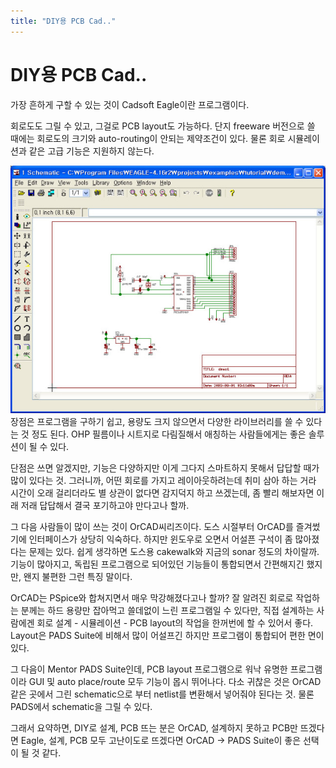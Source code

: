 ```yaml
---
title: "DIY용 PCB Cad.."
---
```

# DIY용 PCB Cad..

가장 흔하게 구할 수 있는 것이 Cadsoft Eagle이란 프로그램이다.

회로도도 그릴 수 있고, 그걸로 PCB layout도 가능하다. 단지 freeware 버전으로 쓸 때에는 회로도의 크기와 auto-routing이 안되는 제약조건이 있다. 물론 회로 시뮬레이션과 같은 고급 기능은 지원하지 않는다.


![image](/assets/images/3abad9b45ced473dee1139dd6766a144.jpg)
장점은 프로그램을 구하기 쉽고, 용량도 크지 않으면서 다양한 라이브러리를 쓸 수 있다는 것 정도 된다. OHP 필름이나 시트지로 다림질해서 애칭하는 사람들에게는 좋은 솔루션이 될 수 있다.

단점은 쓰면 알겠지만, 기능은 다양하지만 이게 그다지 스마트하지 못해서 답답할 때가 많이 있다는 것. 그러니까, 어떤 회로를 가지고 레이아웃하려는데 취미 삼아 하는 거라 시간이 오래 걸리더라도 별 상관이 없다면 감지덕지 하고 쓰겠는데, 좀 빨리 해보자면 이래 저래 답답해서 결국 포기하고야 만다고나 할까.

그 다음 사람들이 많이 쓰는 것이 OrCAD씨리즈이다. 도스 시절부터 OrCAD를 즐겨썼기에 인터페이스가 상당히 익숙하다. 하지만 윈도우로 오면서 어설픈 구석이 좀 많아졌다는 문제는 있다. 쉽게 생각하면 도스용 cakewalk와 지금의 sonar 정도의 차이랄까. 기능이 많아지고, 독립된 프로그램으로 되어있던 기능들이 통합되면서 간편해지긴 했지만, 왠지 불편한 그런 특징 말이다. 

OrCAD는 PSpice와 합쳐지면서 매우 막강해졌다고나 할까? 잘 알려진 회로로 작업하는 분께는 하드 용량만 잡아먹고 쓸데없이 느린 프로그램일 수 있다만, 직접 설계하는 사람에겐 회로 설계 - 시뮬레이션 - PCB layout의 작업을 한꺼번에 할 수 있어서 좋다. Layout은 PADS Suite에 비해서 많이 어설프긴 하지만 프로그램이 통합되어 편한 면이 있다.

그 다음이 Mentor PADS Suite인데, PCB layout 프로그램으로 워낙 유명한 프로그램이라 GUI 및 auto place/route 모두 기능이 몹시 뛰어나다. 다소 귀찮은 것은 OrCAD 같은 곳에서 그린 schematic으로 부터 netlist를 변환해서 넣어줘야 된다는 것. 물론 PADS에서 schematic을 그릴 수 있다.

그래서 요약하면, DIY로 설계, PCB 뜨는 분은 OrCAD, 설계하지 못하고 PCB만 뜨겠다면 Eagle, 설계, PCB 모두 고난이도로 뜨겠다면 OrCAD -> PADS Suite이 좋은 선택이 될 것 같다.



